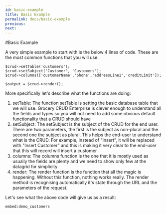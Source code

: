 ```yaml
---
id: basic-example
title: Basic Example
permalink: docs/basic-example
previous: 
next: 
---
```


#Basic Example

A very simple example to start with is the below 4 lines of code. These are the most common functions that you will use:
<pre><code class="language-php">$crud->setTable('customers');
$crud->setSubject('Customer', 'Customers');
$crud->columns(['customerName','phone','addressLine1','creditLimit']);

$output = $crud->render();
</code></pre>

More specifically let's describe what the functions are doing:
<ol>
	<li>setTable: The function setTable is setting the basic database table that we will use. Grocery CRUD Enterprise is clever enough to understand all the fields and types so you will not need to add some obvious default functionality that a CRUD should have</li>
	<li>setSubject: The setSubject is the subject of the CRUD for the end user. There are two parameters, the first is the subject as non-plural and the second one the subject as plural. This helps the end-user to understand what is the CRUD. For example, instead of "Insert", it will be replaced with "Insert Customer" and this is making it very clear to the end-user that this will record will insert a customer</li>
	<li>columns: The columns function is the one that it is mostly used as usually the fields are plenty and we need to show only few at the datagrid for simplicity</li>
	<li>render: The render function is the function that all the magic is happening. Without this function, nothing works really. The render method is recognising automatically it's state through the URL and the parameters of the request.</li>
</ol>

Let's see what the above code will give us as a result:

`embed:demo_customers`